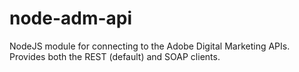 node-adm-api
============

NodeJS module for connecting to the Adobe Digital Marketing APIs.  Provides both the REST (default) and SOAP clients.